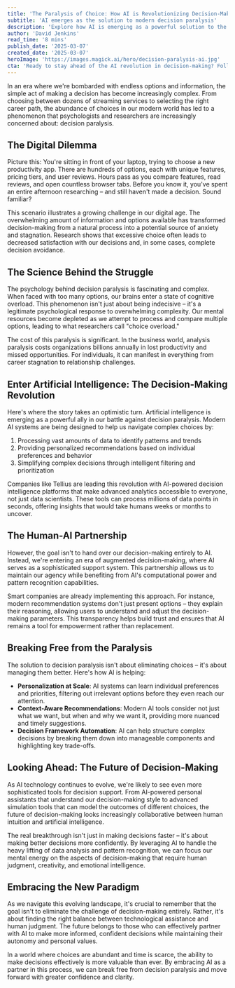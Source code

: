 ```yaml
---
title: 'The Paralysis of Choice: How AI is Revolutionizing Decision-Making in an Overwhelming World'
subtitle: 'AI emerges as the solution to modern decision paralysis'
description: 'Explore how AI is emerging as a powerful solution to the growing concern of decision paralysis, helping us navigate complex decisions while maintaining human agency. Discover the partnership between human intuition and artificial intelligence revolutionizing decision-making in our overwhelming digital age.'
author: 'David Jenkins'
read_time: '8 mins'
publish_date: '2025-03-07'
created_date: '2025-03-07'
heroImage: 'https://images.magick.ai/hero/decision-paralysis-ai.jpg'
cta: 'Ready to stay ahead of the AI revolution in decision-making? Follow us on LinkedIn for more insights into how technology is transforming the way we make choices in our professional and personal lives.'
---
```


In an era where we're bombarded with endless options and information, the simple act of making a decision has become increasingly complex. From choosing between dozens of streaming services to selecting the right career path, the abundance of choices in our modern world has led to a phenomenon that psychologists and researchers are increasingly concerned about: decision paralysis.

## The Digital Dilemma

Picture this: You're sitting in front of your laptop, trying to choose a new productivity app. There are hundreds of options, each with unique features, pricing tiers, and user reviews. Hours pass as you compare features, read reviews, and open countless browser tabs. Before you know it, you've spent an entire afternoon researching – and still haven't made a decision. Sound familiar?

This scenario illustrates a growing challenge in our digital age. The overwhelming amount of information and options available has transformed decision-making from a natural process into a potential source of anxiety and stagnation. Research shows that excessive choice often leads to decreased satisfaction with our decisions and, in some cases, complete decision avoidance.

## The Science Behind the Struggle

The psychology behind decision paralysis is fascinating and complex. When faced with too many options, our brains enter a state of cognitive overload. This phenomenon isn't just about being indecisive – it's a legitimate psychological response to overwhelming complexity. Our mental resources become depleted as we attempt to process and compare multiple options, leading to what researchers call "choice overload."

The cost of this paralysis is significant. In the business world, analysis paralysis costs organizations billions annually in lost productivity and missed opportunities. For individuals, it can manifest in everything from career stagnation to relationship challenges.

## Enter Artificial Intelligence: The Decision-Making Revolution

Here's where the story takes an optimistic turn. Artificial intelligence is emerging as a powerful ally in our battle against decision paralysis. Modern AI systems are being designed to help us navigate complex choices by:

1. Processing vast amounts of data to identify patterns and trends
2. Providing personalized recommendations based on individual preferences and behavior
3. Simplifying complex decisions through intelligent filtering and prioritization

Companies like Tellius are leading this revolution with AI-powered decision intelligence platforms that make advanced analytics accessible to everyone, not just data scientists. These tools can process millions of data points in seconds, offering insights that would take humans weeks or months to uncover.

## The Human-AI Partnership

However, the goal isn't to hand over our decision-making entirely to AI. Instead, we're entering an era of augmented decision-making, where AI serves as a sophisticated support system. This partnership allows us to maintain our agency while benefiting from AI's computational power and pattern recognition capabilities.

Smart companies are already implementing this approach. For instance, modern recommendation systems don't just present options – they explain their reasoning, allowing users to understand and adjust the decision-making parameters. This transparency helps build trust and ensures that AI remains a tool for empowerment rather than replacement.

## Breaking Free from the Paralysis

The solution to decision paralysis isn't about eliminating choices – it's about managing them better. Here's how AI is helping:

- **Personalization at Scale**: AI systems can learn individual preferences and priorities, filtering out irrelevant options before they even reach our attention.
- **Context-Aware Recommendations**: Modern AI tools consider not just what we want, but when and why we want it, providing more nuanced and timely suggestions.
- **Decision Framework Automation**: AI can help structure complex decisions by breaking them down into manageable components and highlighting key trade-offs.

## Looking Ahead: The Future of Decision-Making

As AI technology continues to evolve, we're likely to see even more sophisticated tools for decision support. From AI-powered personal assistants that understand our decision-making style to advanced simulation tools that can model the outcomes of different choices, the future of decision-making looks increasingly collaborative between human intuition and artificial intelligence.

The real breakthrough isn't just in making decisions faster – it's about making better decisions more confidently. By leveraging AI to handle the heavy lifting of data analysis and pattern recognition, we can focus our mental energy on the aspects of decision-making that require human judgment, creativity, and emotional intelligence.

## Embracing the New Paradigm

As we navigate this evolving landscape, it's crucial to remember that the goal isn't to eliminate the challenge of decision-making entirely. Rather, it's about finding the right balance between technological assistance and human judgment. The future belongs to those who can effectively partner with AI to make more informed, confident decisions while maintaining their autonomy and personal values.

In a world where choices are abundant and time is scarce, the ability to make decisions effectively is more valuable than ever. By embracing AI as a partner in this process, we can break free from decision paralysis and move forward with greater confidence and clarity.